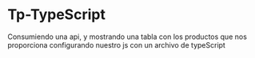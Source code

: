 # Tp-TypeScript
Consumiendo una api, y mostrando una tabla con los productos que nos proporciona configurando nuestro js con un archivo de typeScript
